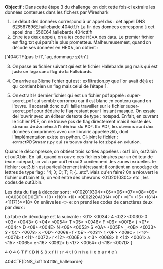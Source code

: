 **Objectif :** Dans cette étape 3 du challenge, on doit cette fois-ci extraire les données contenues dans les fichiers par Wireshark. 
1) Le début des données correspond à un appel dns : cet appel DNS 626567696E.hallebarde.404ctf.fr
   La fin des données correspond à cet appel dns : 656E64.hallebarde.404ctf.fr
2) Entre les deux appels, on a les code HEXA des data. Le premier fichier est flag.txt qui paraît le plus prometteur. Malheureusement, quand on décode ses données en HEXA ,on obtient : 
 
 ['404CTF{pas le fl', 'ag, dommage :p}\n']
 
 3) On passe au fichier suivant qui est le fichier Hallebarde.png mais qui est juste un logo sans flag de la Hallebarde.
 
 4) On arrive au 3ième fichier qui est : exfiltration.py que l'on avait déjà et qui contient bien un flag mais celui de l'étape 1.
 
 5) On extrait le dernier fichier qui est un fichier pdf appelé : super-secret.pdf qui semble corrompu car il est blanc en contenu quand on l'ouvre.
 Il apparaît donc qu'il faille travailler sur le fichier super-secret.pdf pour déduire le flag restant pour l'instant masqué. On essaie de l'ouvrir avec un éditeur de texte de type : notepad.
 En fait, en ouvrant le fichier PDF, on ne trouve pas de flag directement mais il existe des streams de données à l'intérieur du PDF. En PDF, les streams sont des données comprimées avec 
 une librairie appelée zlib, dont l'implémentation existe en python. Ci-joint le fichier : extractPDStreams.py qui se trouve dans le lot zippé en solution.
 
 Quand le décompresse, on obtient trois sorties appelées : out1.bin, out2.bin et out3.bin.
 En fait, quand on ouvre ces fichiers binaires par un éditeur de texte notepad, on voit que out1 et out3 contiennent des zones textuelles.
 le fichier : out3.bin est particulièrement intéressant: il contient un encodage de lettres de type flag : "4; 0; C; T; F; {...etc". Mais qu'en faire?
 On a réouvert le fichier out1.bin et là, on voit entre des chevrons <0102010304> etc , les codes de out3.bin.

Les data du flag à décoder sont : <0102010304><05><06><07><08><09><0A0B0C0D0E0F><10><1101><10><0E02120A1314><0F><0F><15><1614><111715><18>
On enlève les <> et on prend les codes de caractères deux par deux : 

La table de décodage est la suivante : 
<01> <0034> 4
<02> <0030> 0
<03> <0043> C
<04> <0054> T
<05> <0046> F
<06> <007B> {
<07> <0044> D
<08> <004E> N
<09> <0053> S
<0A> <005F> _
<0B> <0033> 3
<0C> <0078> x
<0D> <0066> f
<0E> <0031> 1
<0F> <006C> l
<10> <0074> t
<11> <0072> r
<12> <006E> n
<13> <0068> h
<14> <0061> a
<15> <0065> e
<16> <0062> b
<17> <0064> d
<18> <007D> }

4 0 4 C T F { D N S  3 x f 1 l t r 4 t 1 0 n  h a l l e b a r d e }


404CTF{DNS_3xf1ltr4t10n_hallebarde}
